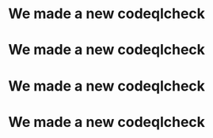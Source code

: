 # We made a new codeqlcheck
# We made a new codeqlcheck
# We made a new codeqlcheck
# We made a new codeqlcheck
